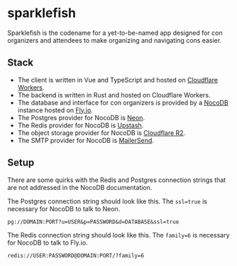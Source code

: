# sparklefish

Sparklefish is the codename for a yet-to-be-named app designed for con
organizers and attendees to make organizing and navigating cons easier.

## Stack

- The client is written in Vue and TypeScript and hosted on [Cloudflare
  Workers](https://developers.cloudflare.com/workers/).
- The backend is written in Rust and hosted on Cloudflare Workers.
- The database and interface for con organizers is provided by a
  [NocoDB](https://nocodb.com/) instance hosted on [Fly.io](https://fly.io/).
- The Postgres provider for NocoDB is [Neon](https://neon.tech).
- The Redis provider for NocoDB is [Upstash](https://upstash.com/).
- The object storage provider for NocoDB is [Cloudflare
  R2](https://developers.cloudflare.com/r2/).
- The SMTP provider for NocoDB is [MailerSend](https://www.mailersend.com/).

## Setup

There are some quirks with the Redis and Postgres connection strings that are
not addressed in the NocoDB documentation.

The Postgres connection string should look like this. The `ssl=true` is
necessary for NocoDB to talk to Neon.

```
pg://DOMAIN:PORT?u=USER&p=PASSWORD&d=DATABASE&ssl=true
```

The Redis connection string should look like this. The `family=6` is necessary
for NocoDB to talk to Fly.io.

```
redis://USER:PASSWORD@DOMAIN:PORT/?family=6
```
